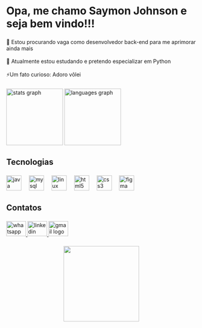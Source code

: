 <br clear="both">

<h1 align="left">Opa, me chamo Saymon Johnson e seja bem vindo!!!</h1>

###

<p align="left">🔭 Estou procurando vaga como desenvolvedor back-end para me aprimorar ainda mais<br><br>🌱 Atualmente estou estudando e pretendo especializar em Python <br><br>⚡Um fato curioso: Adoro vôlei</p>

###

<div align="left">
  <img src="https://github-readme-stats.vercel.app/api?username=saymonjohnson&hide_title=false&hide_rank=false&show_icons=true&include_all_commits=true&count_private=true&disable_animations=false&theme=gotham&locale=pt-br&hide_border=false&order=1&custom_title=Estast%C3%ADsticas%20do%20meu%20GitHub" height="150" alt="stats graph"  />
  <img src="https://github-readme-stats.vercel.app/api/top-langs?username=saymonjohnson&locale=pt-br&hide_title=false&layout=compact&card_width=320&langs_count=5&theme=gotham&hide_border=false&order=2" height="150" alt="languages graph"  />
  
</div>

###

<h2 align="left">Tecnologias</h2>

###

<div align="left">
  <img src="https://cdn.jsdelivr.net/gh/devicons/devicon/icons/java/java-original.svg" height="40" alt="java logo"  />
  <img width="12" />
  <img src="https://cdn.jsdelivr.net/gh/devicons/devicon/icons/mysql/mysql-original.svg" height="40" alt="mysql logo"  />
  <img width="12" />
  <img src="https://cdn.jsdelivr.net/gh/devicons/devicon/icons/linux/linux-original.svg" height="40" alt="linux logo"  />
  <img width="12" />
  <img src="https://cdn.jsdelivr.net/gh/devicons/devicon/icons/html5/html5-original.svg" height="40" alt="html5 logo"  />
  <img width="12" />
  <img src="https://cdn.jsdelivr.net/gh/devicons/devicon/icons/css3/css3-original.svg" height="40" alt="css3 logo"  />
  <img width="12" />
  <img src="https://skillicons.dev/icons?i=figma" height="40" alt="figma logo"  />
</div>

###

<h2 align="left">Contatos</h2>

###

<div align="left">
  <a href="https://wa.me/5531999848703" target="_blank">
    <img src="https://raw.githubusercontent.com/maurodesouza/profile-readme-generator/master/src/assets/icons/social/whatsapp/default.svg" width="52" height="40" alt="whatsapp logo"  />
  </a>
  <a href="https://www.linkedin.com/in/saymon-johnson/" target="_blank">
    <img src="https://raw.githubusercontent.com/maurodesouza/profile-readme-generator/master/src/assets/icons/social/linkedin/default.svg" width="52" height="40" alt="linkedin logo"  />
  </a>
  <a href="mailto:saymonjohnson1@gmail.com" target="_blank">
    <img src="https://raw.githubusercontent.com/maurodesouza/profile-readme-generator/master/src/assets/icons/social/gmail/default.svg" width="52" height="40" alt="gmail logo"  />
  </a>
</div>

###

###

<div align="center">
  <img height="200" src="https://i.pinimg.com/736x/da/23/8d/da238dc3a982fa7dfa89055279f8fe96.jpg"  />
</div>

###
